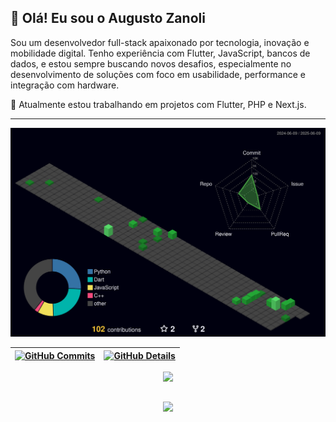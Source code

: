 
## 👋 Olá! Eu sou o Augusto Zanoli

Sou um desenvolvedor full-stack apaixonado por tecnologia, inovação e mobilidade digital. Tenho experiência com Flutter, JavaScript, bancos de dados, e estou sempre buscando novos desafios, especialmente no desenvolvimento de soluções com foco em usabilidade, performance e integração com hardware.

🚀 Atualmente estou trabalhando em projetos com Flutter, PHP e Next.js.

---

  ![Status](./profile-3d-contrib/profile-night-green.svg)
  

  
 | [![GitHub Commits](http://github-profile-summary-cards.vercel.app/api/cards/productive-time?username=AugustoZanoli&theme=dracula&utcOffset=-3)](https://github.com/vn7n24fzkq/github-profile-summary-cards) | [![GitHub Details](http://github-profile-summary-cards.vercel.app/api/cards/profile-details?username=AugustoZanoli&theme=dracula)](https://github.com/vn7n24fzkq/github-profile-summary-cards) |  
 | ----------- | ----------- |


 
  <div align="center" >
<a href="https://skillicons.dev"   >
  <img src="https://skillicons.dev/icons?i=git,flutter,javascript,css,html,react,next,vue,github,materialui,linux,postman,postgres" />
</a>
  <br />

  </div>

 
##
   <div align="center" >
     <img src="https://github-profile-trophy.vercel.app/?username=AugustoZanoli&row=1&column=6&theme=dracula&margin-w=15&margin-h=15"/>
  </div>
  
